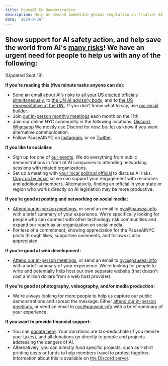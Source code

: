 ```yaml
---
title: PauseAI UN Demonstration
description: Help us demand immediate global regulation on frontier AI models
date: '2024-9-18'
---
```


## Show support for AI safety action, and help save the world from AI's [many risks](https://airisk.mit.edu/)! We have an urgent need for people to help us with any of the following:

(Updated Sept 18)

**If you’re reading this (five minute tasks anyone can do):**

- Send an email about AI’s risks to [all your US elected officials simultaneously](https://democracy.io/), to [the UN AI advisory body](mailto:aiadvisorybody@un.org), and to [the US representative at the UN.](https://usun.usmission.gov/mission/contact-us/). If you don’t know what to say, use [our email builder](https://pauseai.info/email-builder).
- Join [our in-person monthly meetings](https://www.eventbrite.com/e/pauseai-monthly-action-meeting-tickets-914711244957) each month on the 11th.
- Join our online NYC community in the following locations: [Discord](https://discord.com/channels/1100491867675709580/1223374237016784928), [Whatsapp](https://chat.whatsapp.com/KAQMwz2nQeWIkTLxwKxHg1) We mostly use Discord for now, but let us know if you want alternative communication.
- Follow PauseAINYC on [Instagram](https://www.instagram.com/pauseainyc/), or on [Twitter](https://x.com/PauseAINYC).

**If you like to socialize:**

- Sign up for one of [our events](https://www.eventbrite.com/o/pause-ai-nyc-83065324363). We do everything from public demonstrations in front of AI companies to attending networking sessions with related organizations.
- Set up a meeting with [your local political official](https://www.usa.gov/elected-officials) to discuss AI risks. [Copy us by email](mailto:nyc@pauseai.info) so we can support your engagement with resources and additional members. Alternatively, finding an official in your state or region who works directly on AI legislation may be more productive.

**If you’re good at posting and networking on social media:**

- [Attend our in-person meetings](https://www.eventbrite.com/e/pauseai-monthly-action-meeting-tickets-914711244957), or send an email to [nyc@pauseai.info](mailto:nyc@pauseai.info) with a brief summary of your experience. We’re specifically looking for people who can connect with other technology risk communities and expand our reach as an organization on social media.
- For less of a commitment, showing appreciation for the PauseAINYC posts through likes, supportive comments, and follows is also appreciated

**If you’re good at web development:**

- [Attend our in-person meetings](https://www.eventbrite.com/e/pauseai-monthly-action-meeting-tickets-914711244957), or send an email to [nyc@pauseai.info](mailto:nyc@pauseai.info) with a brief summary of your experience. We're looking for people to write and potentially help host our own separate website (that doesn't cost a million dollars from a web host provider).

**If you’re good at photography, videography, and/or media production:**

- We're always looking for more people to help us capture our public demonstrations and spread the message. Either [attend our in-person meetings](https://www.eventbrite.com/e/pauseai-monthly-action-meeting-tickets-914711244957), or send an email to [nyc@pauseai.info](mailto:nyc@pauseai.info) with a brief summary of your experience.

**If you want to provide financial support:**

- You can [donate here](https://pauseai.info/donate). Your donations are tax-deductible (if you itemize your taxes), and all donations go directly to people and projects addressing the dangers of AI.
- Alternatively, you can directly fund specific projects, such as t-shirt printing costs or funds to help members travel to protest together. Information about this is available on [the Discord server](https://discord.com/channels/1100491867675709580/1223374237016784928).
